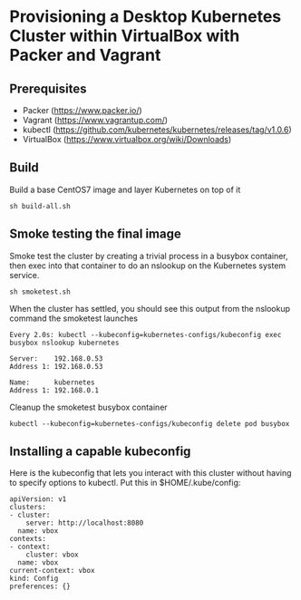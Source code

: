 # Provisioning a Desktop Kubernetes Cluster within VirtualBox with Packer and Vagrant

## Prerequisites

* Packer (https://www.packer.io/)
* Vagrant (https://www.vagrantup.com/)
* kubectl (https://github.com/kubernetes/kubernetes/releases/tag/v1.0.6)
* VirtualBox (https://www.virtualbox.org/wiki/Downloads)

## Build

Build a base CentOS7 image and layer Kubernetes on top of it

```
sh build-all.sh
```

## Smoke testing the final image

Smoke test the cluster by creating a trivial process in a busybox
container, then exec into that container to do an nslookup on the
Kubernetes system service.

```
sh smoketest.sh
```

When the cluster has settled, you should see this output from the
nslookup command the smoketest launches

```
Every 2.0s: kubectl --kubeconfig=kubernetes-configs/kubeconfig exec busybox nslookup kubernetes        

Server:    192.168.0.53
Address 1: 192.168.0.53

Name:      kubernetes
Address 1: 192.168.0.1
```

Cleanup the smoketest busybox container

```
kubectl --kubeconfig=kubernetes-configs/kubeconfig delete pod busybox
```

## Installing a capable kubeconfig

Here is the kubeconfig that lets you interact with this cluster
without having to specify options to kubectl.  Put this in
$HOME/.kube/config:

```
apiVersion: v1
clusters:
- cluster:
    server: http://localhost:8080
  name: vbox
contexts:
- context:
    cluster: vbox
  name: vbox
current-context: vbox
kind: Config
preferences: {}
```
